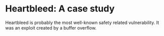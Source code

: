 Heartbleed: A case study
========================

Heartbleed is probably the most well-known safety related vulnerability. It was an exploit created by a buffer overflow.

<!-- > TODO -->
